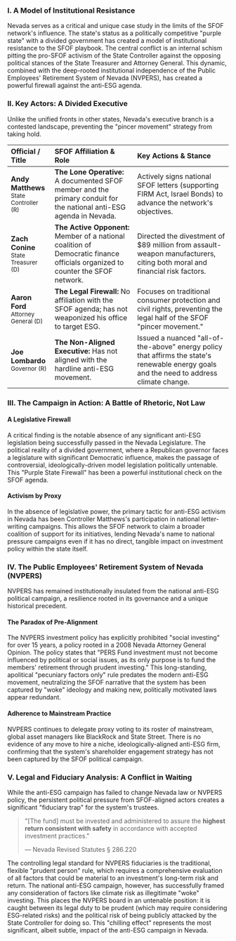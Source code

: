 ---
---
### I. A Model of Institutional Resistance

Nevada serves as a critical and unique case study in the limits of the SFOF network's influence. The state's status as a politically competitive "purple state" with a divided government has created a model of institutional resistance to the SFOF playbook. The central conflict is an internal schism pitting the pro-SFOF activism of the State Controller against the opposing political stances of the State Treasurer and Attorney General. This dynamic, combined with the deep-rooted institutional independence of the Public Employees' Retirement System of Nevada (NVPERS), has created a powerful firewall against the anti-ESG agenda.

### II. Key Actors: A Divided Executive

Unlike the unified fronts in other states, Nevada's executive branch is a contested landscape, preventing the "pincer movement" strategy from taking hold.

| Official / Title | SFOF Affiliation & Role | Key Actions & Stance |
| :--- | :--- | :--- |
| **Andy Matthews**<br><span style="font-size: smaller;">State Controller (R)</span> | **The Lone Operative:** A documented SFOF member and the primary conduit for the national anti-ESG agenda in Nevada. | Actively signs national SFOF letters (supporting FIRM Act, Israel Bonds) to advance the network's objectives. |
| **Zach Conine**<br><span style="font-size: smaller;">State Treasurer (D)</span> | **The Active Opponent:** Member of a national coalition of Democratic finance officials organized to counter the SFOF network. | Directed the divestment of $89 million from assault-weapon manufacturers, citing both moral and financial risk factors. |
| **Aaron Ford**<br><span style="font-size: smaller;">Attorney General (D)</span> | **The Legal Firewall:** No affiliation with the SFOF agenda; has not weaponized his office to target ESG. | Focuses on traditional consumer protection and civil rights, preventing the legal half of the SFOF "pincer movement." |
| **Joe Lombardo**<br><span style="font-size: smaller;">Governor (R)</span> | **The Non-Aligned Executive:** Has not aligned with the hardline anti-ESG movement. | Issued a nuanced "all-of-the-above" energy policy that affirms the state's renewable energy goals and the need to address climate change. |

### III. The Campaign in Action: A Battle of Rhetoric, Not Law

#### A Legislative Firewall
A critical finding is the notable absence of any significant anti-ESG legislation being successfully passed in the Nevada Legislature. The political reality of a divided government, where a Republican governor faces a legislature with significant Democratic influence, makes the passage of controversial, ideologically-driven model legislation politically untenable. This "Purple State Firewall" has been a powerful institutional check on the SFOF agenda.

#### Activism by Proxy
In the absence of legislative power, the primary tactic for anti-ESG activism in Nevada has been Controller Matthews's participation in national letter-writing campaigns. This allows the SFOF network to claim a broader coalition of support for its initiatives, lending Nevada's name to national pressure campaigns even if it has no direct, tangible impact on investment policy within the state itself.

### IV. The Public Employees' Retirement System of Nevada (NVPERS)

NVPERS has remained institutionally insulated from the national anti-ESG political campaign, a resilience rooted in its governance and a unique historical precedent.

#### The Paradox of Pre-Alignment
The NVPERS investment policy has explicitly prohibited "social investing" for over 15 years, a policy rooted in a 2008 Nevada Attorney General Opinion. The policy states that "PERS Fund investment must not become influenced by political or social issues, as its only purpose is to fund the members' retirement through prudent investing." This long-standing, apolitical "pecuniary factors only" rule predates the modern anti-ESG movement, neutralizing the SFOF narrative that the system has been captured by "woke" ideology and making new, politically motivated laws appear redundant.

#### Adherence to Mainstream Practice
NVPERS continues to delegate proxy voting to its roster of mainstream, global asset managers like BlackRock and State Street. There is no evidence of any move to hire a niche, ideologically-aligned anti-ESG firm, confirming that the system's shareholder engagement strategy has not been captured by the SFOF political campaign.

### V. Legal and Fiduciary Analysis: A Conflict in Waiting

While the anti-ESG campaign has failed to change Nevada law or NVPERS policy, the persistent political pressure from SFOF-aligned actors creates a significant "fiduciary trap" for the system's trustees.

> "[The fund] must be invested and administered to assure the **highest return consistent with safety** in accordance with accepted investment practices."
>
> — Nevada Revised Statutes § 286.220

The controlling legal standard for NVPERS fiduciaries is the traditional, flexible "prudent person" rule, which requires a comprehensive evaluation of all factors that could be material to an investment's long-term risk and return. The national anti-ESG campaign, however, has successfully framed any consideration of factors like climate risk as illegitimate "woke" investing. This places the NVPERS board in an untenable position: it is caught between its legal duty to be prudent (which may require considering ESG-related risks) and the political risk of being publicly attacked by the State Controller for doing so. This "chilling effect" represents the most significant, albeit subtle, impact of the anti-ESG campaign in Nevada.
